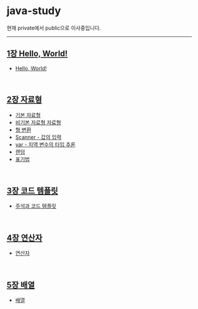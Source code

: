 # java-study

현재 private에서 public으로 이사중입니다.
<hr/>

## [1장 Hello, World!](./example/src/main/java/chap01_HelloWorld)
- [Hello, World!](./example/src/main/java/chap01_HelloWorld/Sample01_HelloWorld.java)
<br />

## [2장 자료형](./example/src/main/java/chap02_Type)
- [기본 자료형](./example/src/main/java/chap02_Type/Sample01_PrimitiveType.java)
- [비기본 자료형 자료형](./example/src/main/java/chap02_Type/Sample02_NonPrimitiveType.java)
- [형 변환](./example/src/main/java/chap02_Type/Sample03_TypeCasting.java)
- [Scanner - 값의 입력](./example/src/main/java/chap02_Type/Sample04_Scanner.java)
- [var - 지역 변수의 타입 추론](./example/src/main/java/chap02_Type/Sample05_var.java)
- [랜덤](./example/src/main/java/chap02_Type/Sample06_Random.java)
- [표기법](./example/src/main/java/chap02_Type/Sample07_Notation.java)
<br />

## [3장 코드 템플릿](./example/src/main/java/chap03_Template)
- [주석과 코드 템플릿](./example/src/main/java/chap03_Template/Sample01_Template.java)
<br />

## [4장 연산자](./example/src/main/java/chap04_Operator)
- [연산자](./example/src/main/java/chap04_Operator/Sample01_Operator.java)
<br />

## [5장 배열](./example/src/main/java/chap05_Array)
- [배열](./example/src/main/java/chap05_Array/Sample01_Array.java)
<br />




